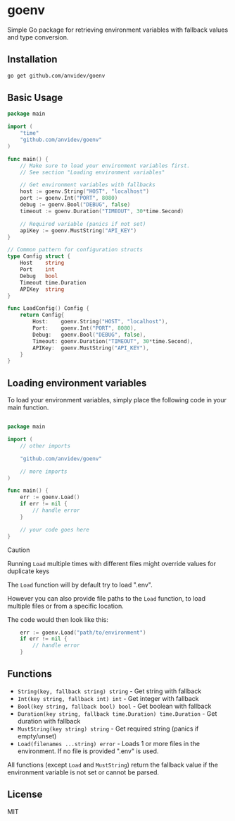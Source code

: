 # goenv

Simple Go package for retrieving environment variables with fallback values and type conversion.

## Installation

```bash
go get github.com/anvidev/goenv
```

## Basic Usage

```go
package main

import (
    "time"
    "github.com/anvidev/goenv"
)

func main() {
    // Make sure to load your environment variables first.
    // See section "Loading environment variables"

    // Get environment variables with fallbacks
    host := goenv.String("HOST", "localhost")
    port := goenv.Int("PORT", 8080)
    debug := goenv.Bool("DEBUG", false)
    timeout := goenv.Duration("TIMEOUT", 30*time.Second)

    // Required variable (panics if not set)
    apiKey := goenv.MustString("API_KEY")
}

// Common pattern for configuration structs
type Config struct {
    Host    string
    Port    int
    Debug   bool
    Timeout time.Duration
    APIKey  string
}

func LoadConfig() Config {
    return Config{
        Host:    goenv.String("HOST", "localhost"),
        Port:    goenv.Int("PORT", 8080),
        Debug:   goenv.Bool("DEBUG", false),
        Timeout: goenv.Duration("TIMEOUT", 30*time.Second),
        APIKey:  goenv.MustString("API_KEY"),
    }
}
```

## Loading environment variables

To load your environment variables, simply place the following code in your main function.

```go

package main

import (
    // other imports

    "github.com/anvidev/goenv"

    // more imports
)

func main() {
    err := goenv.Load()
    if err != nil {
        // handle error
    }

    // your code goes here
}

```

> [!CAUTION]
> Running `Load` multiple times with different files might override values for duplicate keys

The `Load` function will by default try to load ".env".

However you can also provide file paths to the `Load` function, to load multiple files or from a specific location.

The code would then look like this:

```go
    err := goenv.Load("path/to/environment")
    if err != nil {
        // handle error
    }
```

## Functions

- `String(key, fallback string) string` - Get string with fallback
- `Int(key string, fallback int) int` - Get integer with fallback
- `Bool(key string, fallback bool) bool` - Get boolean with fallback
- `Duration(key string, fallback time.Duration) time.Duration` - Get duration with fallback
- `MustString(key string) string` - Get required string (panics if empty/unset)
- `Load(filenames ...string) error` - Loads 1 or more files in the environment. If no file is provided ".env" is used.

All functions (except `Load` and `MustString`) return the fallback value if the environment variable is not set or cannot be parsed.

## License

MIT

